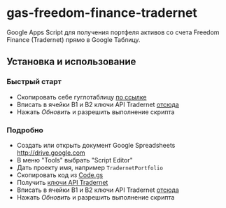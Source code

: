 # gas-freedom-finance-tradernet
Google Apps Script для получения портфеля активов со счета Freedom Finance (Tradernet) прямо в Google Таблицу.


## Установка и использование
### Быстрый старт
* Скопировать себе гуглотаблицу [по ссылке](https://docs.google.com/spreadsheets/d/1L7r-2aWGWZBuUjcmlxpzPjvKYzyFeK-EyKs3T2bLM3o/copy)
* Вписать в ячейки B1 и B2 ключи API Tradernet [отсюда](https://tradernet.ru/tradernet-api/auth-api)
* Нажать _Обновить_ и разрешить выполнение скрипта

### Подробно
* Создать или открыть документ Google Spreadsheets http://drive.google.com
* В меню "Tools" выбрать "Script Editor"
* Дать проекту имя, например `TradernetPortfolio`
* Скопировать код из [Code.gs](https://raw.githubusercontent.com/ivazin/gas-freedom-finance-tradernet/master/Code.gs)
* Получить [ключи API Tradernet](https://tradernet.ru/tradernet-api/auth-api)
* Вписать в ячейки B1 и B2 ключи API Tradernet [отсюда](https://tradernet.ru/tradernet-api/auth-api)
* Нажать _Обновить_ и разрешить выполнение скрипта
